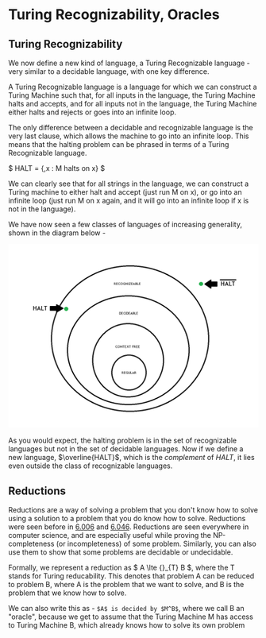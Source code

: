 # Turing Recognizability, Oracles

## Turing Recognizability
We now define a new kind of language, a Turing Recognizable language - very similar
to a decidable language, with one key difference.

A Turing Recognizable language is a language for which we can construct a Turing
Machine such that, for all inputs in the language, the Turing Machine halts and accepts,
and for all inputs not in the language, the Turing Machine either halts and rejects
or goes into an infinite loop.

The only difference between a decidable and recognizable language is the very last
clause, which allows the machine to go into an infinite loop. This means that the halting 
problem can be phrased in terms of a Turing Recognizable language.

$ HALT = \{<M>,x : M halts on x\} $

We can clearly see that for all strings in the language, we can construct a Turing machine 
to either halt and accept (just run M on x), or go into an infinite loop (just run M on x again,
and it will go into an infinite loop if x is not in the language).

We have now seen a few classes of languages of increasing generality, shown in the diagram below -

<img src="media/lec7-1.png" alt="Classes of languages">

As you would expect, the halting problem is in the set of recognizable languages but not
in the set of decidable languages. Now if we define a new language, $\overline{HALT}$,
which is the _complement_ of $HALT$, it lies even outside the class of recognizable languages.

## Reductions
Reductions are a way of solving a problem that you don't know how to solve using
a solution to a problem that you do know how to solve. Reductions were seen before
in [6.006](../6.006/index.md) and [6.046](../6.046/index.md). Reductions are seen 
everywhere in computer science, and are especially useful while proving the NP-completeness
(or incompleteness) of some problem. Similarly, you can also use them to show that some 
problems are decidable or undecidable.

Formally, we represent a reduction as $ A \lte {}_{T} B $, where the T stands for 
Turing reducability. This denotes that problem A can be reduced to problem B, where
A is the problem that we want to solve, and B is the problem that we know how to solve.

We can also write this as - `$A$ is decided by $M^B$`, where we call B an "oracle", 
because we get to assume that the Turing Machine M has access to Turing Machine B,
which already knows how to solve its own problem

